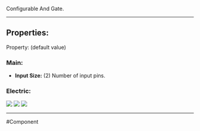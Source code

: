 Configurable And Gate.

---

## Properties:
Property: (default value)

### Main:
- **Input Size:** (2)
   Number of input pins.

### Electric:
![](../Logic%20Components#Inputs)
![](../Logic%20Components#Outputs)
![](../Logic%20Components#Edges)

---

#Component 